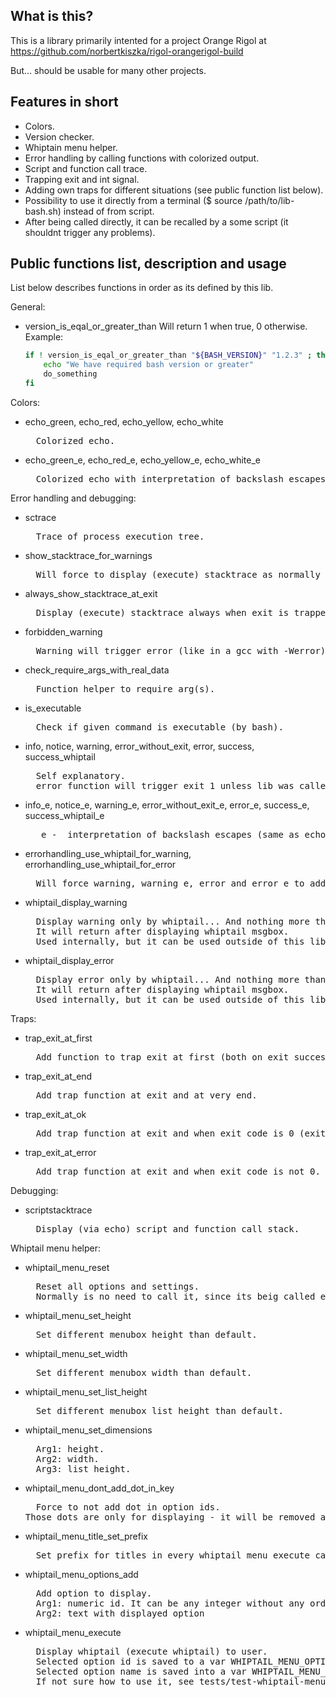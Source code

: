 ## What is this?

This is a library primarily intented for a project Orange Rigol at https://github.com/norbertkiszka/rigol-orangerigol-build

But... should be usable for many other projects.

## Features in short

- Colors.
- Version checker.
- Whiptain menu helper.
- Error handling by calling functions with colorized output.
- Script and function call trace.
- Trapping exit and int signal.
- Adding own traps for different situations (see public function list below).
- Possibility to use it directly from a terminal ($ source /path/to/lib-bash.sh) instead of from script.
- After being called directly, it can be recalled by a some script (it shouldnt trigger any problems).

## Public functions list, description and usage

List below describes functions in order as its defined by this lib.

General:
- version_is_eqal_or_greater_than
	  Will return 1 when true, 0 otherwise.
	  Example:
	```bash
	if ! version_is_eqal_or_greater_than "${BASH_VERSION}" "1.2.3" ; then
		echo "We have required bash version or greater"
		do_something
	fi
	```
Colors:
- echo_green, echo_red, echo_yellow, echo_white  
	<pre>  Colorized echo.</pre>
- echo_green_e, echo_red_e, echo_yellow_e, echo_white_e  
	<pre>  Colorized echo with interpretation of backslash escapes (same as echo -e).</pre>

Error handling and debugging:
- sctrace  
	<pre>  Trace of process execution tree.</pre>
- show_stacktrace_for_warnings
	<pre>  Will force to display (execute) stacktrace as normally only in error and error_e.</pre>
- always_show_stacktrace_at_exit
	<pre>  Display (execute) stacktrace always when exit is trapped.</pre>
- forbidden_warning  
	<pre>  Warning will trigger error (like in a gcc with -Werror).</pre>
- check_require_args_with_real_data  
	<pre>  Function helper to require arg(s).</pre>
- is_executable  
	<pre>  Check if given command is executable (by bash).</pre>
- info, notice, warning, error_without_exit, error, success, success_whiptail  
	<pre>  Self explanatory.
    error function will trigger exit 1 unless lib was called directly from a terminal.</pre>
- info_e, notice_e, warning_e, error_without_exit_e, error_e, success_e, success_whiptail_e  
	<pre>  _e -  interpretation of backslash escapes (same as echo -e).</pre>
- errorhandling_use_whiptail_for_warning, errorhandling_use_whiptail_for_error  
	<pre>  Will force warning, warning_e, error and error_e to additionally show same message by whiptail
- whiptail_display_warning  </pre>
	<pre>  Display warning only by whiptail... And nothing more than just that.
    It will return after displaying whiptail msgbox.
    Used internally, but it can be used outside of this lib.</pre>
- whiptail_display_error  
	<pre>  Display error only by whiptail... And nothing more than just that.
    It will return after displaying whiptail msgbox.
    Used internally, but it can be used outside of this lib.</pre>

Traps:
- trap_exit_at_first  
	<pre>  Add function to trap exit at first (both on exit success and on exit error).</pre>
- trap_exit_at_end  
	<pre>  Add trap function at exit and at very end.</pre>
- trap_exit_at_ok  
	<pre>  Add trap function at exit and when exit code is 0 (exit success).</pre>
- trap_exit_at_error  
	<pre>  Add trap function at exit and when exit code is not 0.</pre>

Debugging:
- scriptstacktrace  
	<pre>  Display (via echo) script and function call stack.</pre>

Whiptail menu helper:
- whiptail_menu_reset  
	<pre>  Reset all options and settings.
    Normally is no need to call it, since its beig called everytime in function whiptail_menu_execute.</pre>
- whiptail_menu_set_height  
	<pre>  Set different menubox height than default.</pre>
- whiptail_menu_set_width  
	<pre>  Set different menubox width than default.</pre>
- whiptail_menu_set_list_height  
	<pre>  Set different menubox list height than default.</pre>
- whiptail_menu_set_dimensions  
	<pre>  Arg1: height.
    Arg2: width.
    Arg3: list height.</pre>
- whiptail_menu_dont_add_dot_in_key  
	<pre>  Force to not add dot in option ids.
  Those dots are only for displaying - it will be removed after whiptail execution.</pre>
- whiptail_menu_title_set_prefix  
	<pre>  Set prefix for titles in every whiptail_menu_execute calls (it will not be reset by whiptail_menu_reset).</pre>
- whiptail_menu_options_add  
	<pre>  Add option to display.
    Arg1: numeric id. It can be any integer without any order and is not required to start with any special number.
    Arg2: text with displayed option</pre>
- whiptail_menu_execute  
	<pre>  Display whiptail (execute whiptail) to user.
    Selected option id is saved to a var WHIPTAIL_MENU_OPTION_ID without dot (see whiptail_menu_dont_add_dot_in_key).
    Selected option name is saved into a var WHIPTAIL_MENU_OPTION_NAME.
    If not sure how to use it, see tests/test-whiptail-menu.sh</pre>
